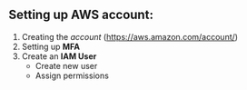 ## Setting up AWS account:

1. Creating the *account* (https://aws.amazon.com/account/)
2. Setting up **MFA** 
3. Create an **IAM User** 
    * Create new user
    * Assign permissions

